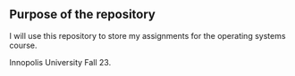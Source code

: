 <!-- ABOUT THE PROJECT -->
## Purpose of the repository
I will use this repository to store my assignments for the operating systems course.

Innopolis University Fall 23.
